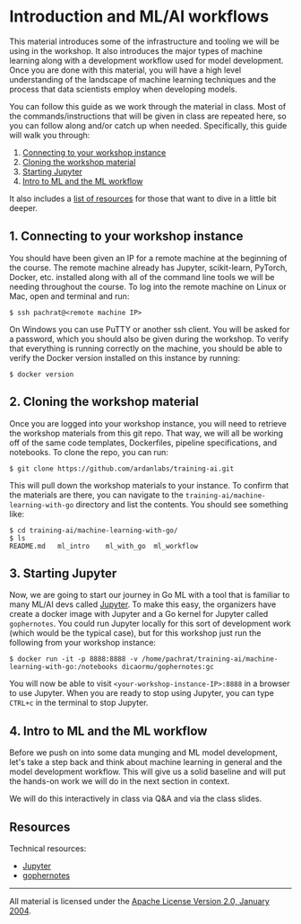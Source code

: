 # Introduction and ML/AI workflows

This material introduces some of the infrastructure and tooling we will be using in the workshop. It also introduces the major types of machine learning along with a development workflow used for model development. Once you are done with this material, you will have a high level understanding of the landscape of machine learning techniques and the process that data scientists employ when developing models. 

You can follow this guide as we work through the material in class. Most of the commands/instructions that will be given in class are repeated here, so you can follow along and/or catch up when needed. Specifically, this guide will walk you through:

1. [Connecting to your workshop instance](#1-connecting-to-your-workshop-instance)
2. [Cloning the workshop material](#2-cloning-the-workshop-material)
3. [Starting Jupyter](#3-starting-jupyter)
4. [Intro to ML and the ML workflow](#6-intro-to-ml-and-the-ml-workflow)

It also includes a [list of resources](#resources) for those that want to dive in a little bit deeper.

## 1. Connecting to your workshop instance

You should have been given an IP for a remote machine at the beginning of the course.  The remote machine already has Jupyter, scikit-learn, PyTorch, Docker, etc. installed along with all of the command line tools we will be needing throughout the course.  To log into the remote machine on Linux or Mac, open and terminal and run:

```
$ ssh pachrat@<remote machine IP>
```

On Windows you can use PuTTY or another ssh client.  You will be asked for a password, which you should also be given during the workshop.  To verify that everything is running correctly on the machine, you should be able to verify the Docker version installed on this instance by running:

```
$ docker version
```

## 2. Cloning the workshop material

Once you are logged into your workshop instance, you will need to retrieve the workshop materials from this git repo. That way, we will all be working off of the same code templates, Dockerfiles, pipeline specifications, and notebooks. To clone the repo, you can run:

```
$ git clone https://github.com/ardanlabs/training-ai.git
```

This will pull down the workshop materials to your instance. To confirm that the materials are there, you can navigate to the `training-ai/machine-learning-with-go` directory and list the contents. You should see something like:

```
$ cd training-ai/machine-learning-with-go/
$ ls
README.md   ml_intro    ml_with_go  ml_workflow
```

## 3. Starting Jupyter

Now, we are going to start our journey in Go ML with a tool that is familiar to many ML/AI devs called [Jupyter](http://jupyter.org/). To make this easy, the organizers have create a docker image with Jupyter and a Go kernel for Jupyter called `gophernotes`. You could run Jupyter locally for this sort of development work (which would be the typical case), but for this workshop just run the following from your workshop instance:

```
$ docker run -it -p 8888:8888 -v /home/pachrat/training-ai/machine-learning-with-go:/notebooks dicaormu/gophernotes:gc
```

You will now be able to visit `<your-workshop-instance-IP>:8888` in a browser to use Jupyter. When you are ready to stop using Jupyter, you can type `CTRL+c` in the terminal to stop Jupyter.

## 4. Intro to ML and the ML workflow

Before we push on into some data munging and ML model development, let's take a step back and think about machine learning in general and the model development workflow. This will give us a solid baseline and will put the hands-on work we will do in the next section in context. 

We will do this interactively in class via Q&A and via the class slides.

## Resources

Technical resources:

- [Jupyter](http://jupyter.org/)
- [gophernotes](https://github.com/gopherdata/gophernotes)

___
All material is licensed under the [Apache License Version 2.0, January 2004](http://www.apache.org/licenses/LICENSE-2.0).
